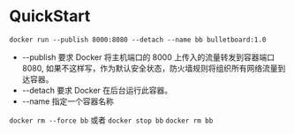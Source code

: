 # QuickStart

`docker run --publish 8000:8080 --detach --name bb bulletboard:1.0`
+ --publish 要求 Docker 将主机端口的 8000 上传入的流量转发到容器端口 8080, 如果不这样写，作为默认安全状态，防火墙规则将组织所有网络流量到达容器。
+ --detach 要求 Docker 在后台运行此容器。
+ --name 指定一个容器名称

`docker rm --force bb`
或者
`docker stop bb`
`docker rm bb`
